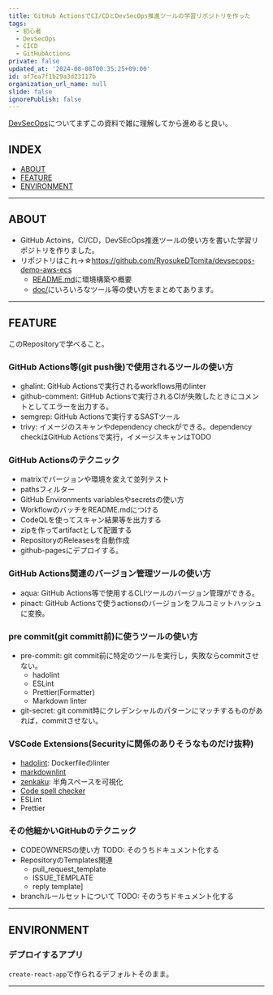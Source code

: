 ```yaml
---
title: GitHub ActionsでCI/CDとDevSecOps推進ツールの学習リポジトリを作った
tags:
  - 初心者
  - DevSecOps
  - CICD
  - GitHubActions
private: false
updated_at: '2024-08-08T00:35:25+09:00'
id: af7ea7f1b29a3d23117b
organization_url_name: null
slide: false
ignorePublish: false
---
```

[DevSecOps](https://speakerdeck.com/ryosukedtomita/cdturudao-ru-nosusume)についてまずこの資料で雑に理解してから進めると良い。

## INDEX

- [ABOUT](#about)
- [FEATURE](#feature)
- [ENVIRONMENT](#environment)

---

## ABOUT

- GitHub Actoins，CI/CD，DevSEcOps推進ツールの使い方を書いた学習リポジトリを作りました。
- リポジトリはこれ→☆https://github.com/RyosukeDTomita/devsecops-demo-aws-ecs
    - [README.md](https://github.com/RyosukeDTomita/devsecops-demo-aws-ecs/)に環境構築や概要
    - [doc/](https://github.com/RyosukeDTomita/devsecops-demo-aws-ecs/tree/master/doc)にいろいろなツール等の使い方をまとめてあります。

---

## FEATURE
このRepositoryで学べること。

### GitHub Actions等(git push後)で使用されるツールの使い方

- ghalint: GitHub Actionsで実行されるworkflows用のlinter
- github-comment: GitHub Actionsで実行されるCIが失敗したときにコメントとしてエラーを出力する。
- semgrep: GitHub Actionsで実行するSASTツール
- trivy: イメージのスキャンやdependency checkができる。dependency checkはGitHub Actionsで実行，イメージスキャンはTODO

### GitHub Actionsのテクニック

- matrixでバージョンや環境を変えて並列テスト
- pathsフィルター
- GitHub Environments variablesやsecretsの使い方
- WorkflowのバッチをREADME.mdにつける
- CodeQLを使ってスキャン結果等を出力する
- zipを作ってartifactとして配置する
- RepositoryのReleasesを自動作成
- github-pagesにデプロイする。

### GitHub Actions関連のバージョン管理ツールの使い方

- aqua: GitHub Actions等で使用するCLIツールのバージョン管理ができる。
- pinact: GitHub Actionsで使うactionsのバージョンをフルコミットハッシュに変換。

### pre commit(git committ前)に使うツールの使い方

- pre-commit: git commit前に特定のツールを実行し，失敗ならcommitさせない。
  - hadolint
  - ESLint
  - Prettier(Formatter)
  - Markdown linter
- git-secret: git commit時にクレデンシャルのパターンにマッチするものがあれば，commitさせない。

### VSCode Extensions(Securityに関係のありそうなものだけ抜粋)

- [hadolint](https://marketplace.visualstudio.com/items?itemName=exiasr.hadolint): Dockerfileのlinter
- [markdownlint](https://marketplace.visualstudio.com/items?itemName=DavidAnson.vscode-markdownlint)
- [zenkaku](https://marketplace.visualstudio.com/items?itemName=mosapride.zenkaku): 半角スペースを可視化
- [Code spell checker](https://marketplace.visualstudio.com/items?itemName=streetsidesoftware.code-spell-checker)
- ESLint
- Prettier

### その他細かいGitHubのテクニック
- CODEOWNERSの使い方 TODO: そのうちドキュメント化する
- RepositoryのTemplates関連
  - pull_request_template
  - ISSUE_TEMPLATE
  - reply template]
- branchルールセットについて TODO: そのうちドキュメント化する

---

## ENVIRONMENT

### デプロイするアプリ

`create-react-app`で作られるデフォルトそのまま。

---

